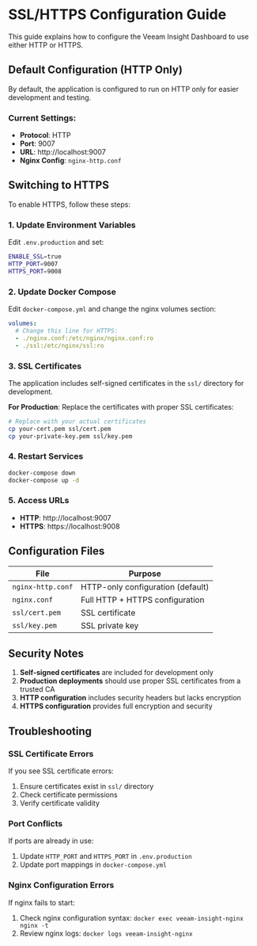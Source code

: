 # SSL/HTTPS Configuration Guide

This guide explains how to configure the Veeam Insight Dashboard to use either HTTP or HTTPS.

## Default Configuration (HTTP Only)

By default, the application is configured to run on HTTP only for easier development and testing.

### Current Settings:
- **Protocol**: HTTP
- **Port**: 9007
- **URL**: http://localhost:9007
- **Nginx Config**: `nginx-http.conf`

## Switching to HTTPS

To enable HTTPS, follow these steps:

### 1. Update Environment Variables

Edit `.env.production` and set:
```bash
ENABLE_SSL=true
HTTP_PORT=9007
HTTPS_PORT=9008
```

### 2. Update Docker Compose

Edit `docker-compose.yml` and change the nginx volumes section:
```yaml
volumes:
  # Change this line for HTTPS:
  - ./nginx.conf:/etc/nginx/nginx.conf:ro
  - ./ssl:/etc/nginx/ssl:ro
```

### 3. SSL Certificates

The application includes self-signed certificates in the `ssl/` directory for development.

**For Production**: Replace the certificates with proper SSL certificates:
```bash
# Replace with your actual certificates
cp your-cert.pem ssl/cert.pem
cp your-private-key.pem ssl/key.pem
```

### 4. Restart Services

```bash
docker-compose down
docker-compose up -d
```

### 5. Access URLs

- **HTTP**: http://localhost:9007
- **HTTPS**: https://localhost:9008

## Configuration Files

| File | Purpose |
|------|----------|
| `nginx-http.conf` | HTTP-only configuration (default) |
| `nginx.conf` | Full HTTP + HTTPS configuration |
| `ssl/cert.pem` | SSL certificate |
| `ssl/key.pem` | SSL private key |

## Security Notes

1. **Self-signed certificates** are included for development only
2. **Production deployments** should use proper SSL certificates from a trusted CA
3. **HTTP configuration** includes security headers but lacks encryption
4. **HTTPS configuration** provides full encryption and security

## Troubleshooting

### SSL Certificate Errors
If you see SSL certificate errors:
1. Ensure certificates exist in `ssl/` directory
2. Check certificate permissions
3. Verify certificate validity

### Port Conflicts
If ports are already in use:
1. Update `HTTP_PORT` and `HTTPS_PORT` in `.env.production`
2. Update port mappings in `docker-compose.yml`

### Nginx Configuration Errors
If nginx fails to start:
1. Check nginx configuration syntax: `docker exec veeam-insight-nginx nginx -t`
2. Review nginx logs: `docker logs veeam-insight-nginx`